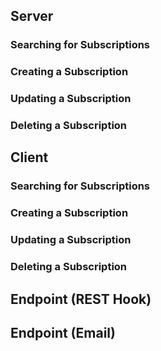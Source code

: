 ## Server


### Searching for Subscriptions


### Creating a Subscription


### Updating a Subscription


### Deleting a Subscription


## Client


### Searching for Subscriptions


### Creating a Subscription


### Updating a Subscription


### Deleting a Subscription


## Endpoint (REST Hook)


## Endpoint (Email)

